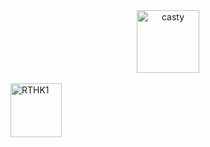 <center>
  <img src="https://raw.githubusercontent.com/Jac00000b/casty/master/79C4F857-3000-4C2B-A494-1F6D2B123B57.png" alt="casty" width="100" height="100"></center>
  <br>
<a href="../Rthk1.html"><img src="https://upload.wikimedia.org/wikipedia/zh/d/db/RTHK_Radio_1_Logo_%282019%29.svg" width="82" height="86" title="RTHK1" alt="RTHK1"></a>

